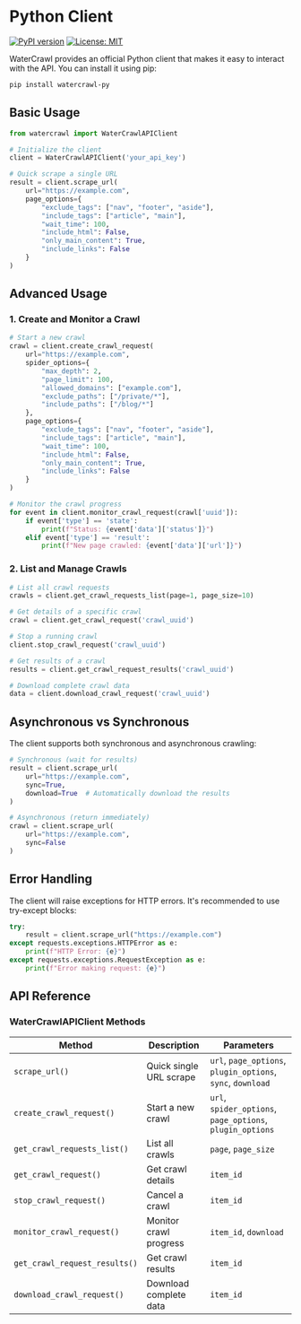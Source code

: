 # Python Client
[![PyPI version](https://badge.fury.io/py/watercrawl-py.svg)](https://badge.fury.io/py/watercrawl-py)
[![License: MIT](https://img.shields.io/badge/License-MIT-green.svg)](https://opensource.org/licenses/MIT)

WaterCrawl provides an official Python client that makes it easy to interact with the API. You can install it using pip:

```bash
pip install watercrawl-py
```

## Basic Usage

```python
from watercrawl import WaterCrawlAPIClient

# Initialize the client
client = WaterCrawlAPIClient('your_api_key')

# Quick scrape a single URL
result = client.scrape_url(
    url="https://example.com",
    page_options={
        "exclude_tags": ["nav", "footer", "aside"],
        "include_tags": ["article", "main"],
        "wait_time": 100,
        "include_html": False,
        "only_main_content": True,
        "include_links": False
    }
)
```

## Advanced Usage

### 1. Create and Monitor a Crawl

```python
# Start a new crawl
crawl = client.create_crawl_request(
    url="https://example.com",
    spider_options={
        "max_depth": 2,
        "page_limit": 100,
        "allowed_domains": ["example.com"],
        "exclude_paths": ["/private/*"],
        "include_paths": ["/blog/*"]
    },
    page_options={
        "exclude_tags": ["nav", "footer", "aside"],
        "include_tags": ["article", "main"],
        "wait_time": 100,
        "include_html": False,
        "only_main_content": True,
        "include_links": False
    }
)

# Monitor the crawl progress
for event in client.monitor_crawl_request(crawl['uuid']):
    if event['type'] == 'state':
        print(f"Status: {event['data']['status']}")
    elif event['type'] == 'result':
        print(f"New page crawled: {event['data']['url']}")
```

### 2. List and Manage Crawls

```python
# List all crawl requests
crawls = client.get_crawl_requests_list(page=1, page_size=10)

# Get details of a specific crawl
crawl = client.get_crawl_request('crawl_uuid')

# Stop a running crawl
client.stop_crawl_request('crawl_uuid')

# Get results of a crawl
results = client.get_crawl_request_results('crawl_uuid')

# Download complete crawl data
data = client.download_crawl_request('crawl_uuid')
```

## Asynchronous vs Synchronous

The client supports both synchronous and asynchronous crawling:

```python
# Synchronous (wait for results)
result = client.scrape_url(
    url="https://example.com",
    sync=True,
    download=True  # Automatically download the results
)

# Asynchronous (return immediately)
crawl = client.scrape_url(
    url="https://example.com",
    sync=False
)
```

## Error Handling

The client will raise exceptions for HTTP errors. It's recommended to use try-except blocks:

```python
try:
    result = client.scrape_url("https://example.com")
except requests.exceptions.HTTPError as e:
    print(f"HTTP Error: {e}")
except requests.exceptions.RequestException as e:
    print(f"Error making request: {e}")
```

## API Reference

### WaterCrawlAPIClient Methods

| Method | Description | Parameters |
|--------|-------------|------------|
| `scrape_url()` | Quick single URL scrape | `url`, `page_options`, `plugin_options`, `sync`, `download` |
| `create_crawl_request()` | Start a new crawl | `url`, `spider_options`, `page_options`, `plugin_options` |
| `get_crawl_requests_list()` | List all crawls | `page`, `page_size` |
| `get_crawl_request()` | Get crawl details | `item_id` |
| `stop_crawl_request()` | Cancel a crawl | `item_id` |
| `monitor_crawl_request()` | Monitor crawl progress | `item_id`, `download` |
| `get_crawl_request_results()` | Get crawl results | `item_id` |
| `download_crawl_request()` | Download complete data | `item_id` |
